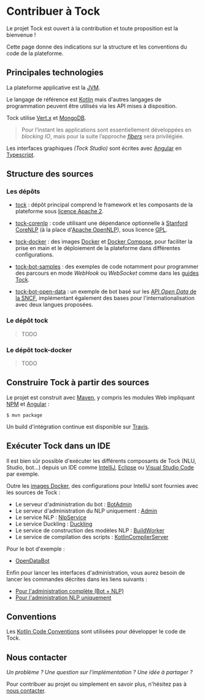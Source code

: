 # Contribuer à Tock

Le projet Tock est ouvert à la contribution et toute proposition est la bienvenue !

Cette page donne des indications sur la structure et les conventions du code de la plateforme.

## Principales technologies

La plateforme applicative est la [JVM](https://fr.wikipedia.org/wiki/Machine_virtuelle_Java).

Le langage de référence est [Kotlin](https://kotlinlang.org/) mais d'autres langages de programmation peuvent être utilisés via les API mises à disposition.
 
Tock utilise [Vert.x](http://vertx.io/) et [MongoDB](https://www.mongodb.com ).

> Pour l’instant les applications sont 
essentiellement développées en _blocking IO_, mais pour la suite l’approche _[fibers](http://docs.paralleluniverse.co/quasar/)_ sera privilégiée.

Les interfaces graphiques _(Tock Studio)_ sont écrites avec [Angular](https://angular.io/) en [Typescript](https://www.typescriptlang.org/).

## Structure des sources

### Les dépôts

* [tock](https://github.com/voyages-sncf-technologies/tock) : dépôt principal comprend le framework et les composants 
de la plateforme sous [licence Apache 2](https://github.com/voyages-sncf-technologies/tock/blob/master/LICENSE). 

* [tock-corenlp](https://github.com/voyages-sncf-technologies/tock-corenlp) : code utilisant une dépendance optionnelle à 
[Stanford CoreNLP](https://stanfordnlp.github.io/CoreNLP/) (à la place d'[Apache OpenNLP](https://opennlp.apache.org/)), 
sous licence [GPL](https://fr.wikipedia.org/wiki/Licence_publique_g%C3%A9n%C3%A9rale_GNU). 

* [tock-docker](https://github.com/voyages-sncf-technologies/tock-docker) : des images [Docker](https://www.docker.com/) 
et [Docker Compose](https://docs.docker.com/compose/), pour faciliter la prise en main et le déploiement de la plateforme dans différentes configurations.

* [tock-bot-samples]() : des exemples de code notamment pour programmer des parcours en mode _WebHook_ ou _WebSocket_ 
comme dans les [guides Tock](../getting-started/start-api.md).
 
* [tock-bot-open-data](https://github.com/voyages-sncf-technologies/tock-bot-open-data) : un exemple de bot basé 
sur les [API _Open Data_ de la SNCF](https://www.digital.sncf.com/startup/api), implémentant également des bases pour 
l'internationalisation avec deux langues proposées.

### Le dépôt tock

> TODO

### Le dépôt tock-docker

> TODO

## Construire Tock à partir des sources

Le projet est construit avec [Maven](https://maven.apache.org/), y compris les modules Web impliquant 
[NPM](https://www.npmjs.com/) et [Angular](https://angular.io/) :
 
`$ mvn package`

Un build d'intégration continue est disponible sur [Travis](https://travis-ci.org/voyages-sncf-technologies/tock).

## Exécuter Tock dans un IDE

Il est bien sûr possible d'exécuter les différents composants de Tock (NLU, Studio, bot...) depuis un IDE comme 
[IntelliJ](https://www.jetbrains.com/idea/), [Eclipse](https://www.eclipse.org/) ou [Visual Studio Code](https://code.visualstudio.com/) par exemple.

Outre les [images Docker](https://github.com/voyages-sncf-technologies/tock-docker/blob/master/docker-compose.yml),
des configurations pour IntelliJ sont fournies avec les sources de Tock :

- Le serveur d'administration du bot : [BotAdmin](https://github.com/voyages-sncf-technologies/tock/blob/master/.idea/runConfigurations/BotAdmin.xml) 
- Le serveur d'administration du NLP uniquement : [Admin](https://github.com/voyages-sncf-technologies/tock/blob/master/.idea/runConfigurations/Admin.xml) 
- Le service NLP : [NlpService](https://github.com/voyages-sncf-technologies/tock/blob/master/.idea/runConfigurations/NlpService.xml)
- Le service Duckling : [Duckling](https://github.com/voyages-sncf-technologies/tock/blob/master/.idea/runConfigurations/Duckling.xml)
- Le service de construction des modèles NLP : [BuildWorker](https://github.com/voyages-sncf-technologies/tock/blob/master/.idea/runConfigurations/BuildWorker.xml)
- Le service de compilation des scripts : [KotlinCompilerServer](https://github.com/voyages-sncf-technologies/tock/blob/master/.idea/runConfigurations/KotlinCompilerServer.xml)

Pour le bot d'exemple :

- [OpenDataBot](https://github.com/voyages-sncf-technologies/tock-bot-open-data/blob/master/.idea/runConfigurations/OpenDataBot.xml)

Enfin pour lancer les interfaces d'administration, vous aurez besoin de lancer les commandes décrites dans les liens suivants :

- [Pour l'administration complète (Bot + NLP)](https://github.com/voyages-sncf-technologies/tock/blob/master/bot/admin/web/README.md)
- [Pour l'administration NLP uniquement](https://github.com/voyages-sncf-technologies/tock/blob/master/nlp/admin/web/README.md)

## Conventions

Les [Kotlin Code Conventions](https://kotlinlang.org/docs/reference/coding-conventions.html) sont utilisées pour 
développer le code de Tock.

## Nous contacter

_Un problème ? Une question sur l'implémentation ? Une idée à partager ?_

Pour contribuer au projet ou simplement en savoir plus, n'hésitez pas à [nous contacter](community.md).